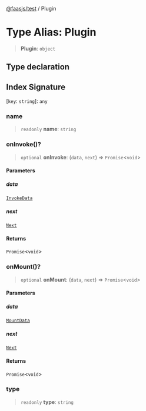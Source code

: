[@faasjs/test](../README.md) / Plugin

# Type Alias: Plugin

> **Plugin**: `object`

## Type declaration

## Index Signature

\[`key`: `string`\]: `any`

### name

> `readonly` **name**: `string`

### onInvoke()?

> `optional` **onInvoke**: (`data`, `next`) => `Promise`\<`void`\>

#### Parameters

##### data

[`InvokeData`](InvokeData.md)

##### next

[`Next`](Next.md)

#### Returns

`Promise`\<`void`\>

### onMount()?

> `optional` **onMount**: (`data`, `next`) => `Promise`\<`void`\>

#### Parameters

##### data

[`MountData`](MountData.md)

##### next

[`Next`](Next.md)

#### Returns

`Promise`\<`void`\>

### type

> `readonly` **type**: `string`
